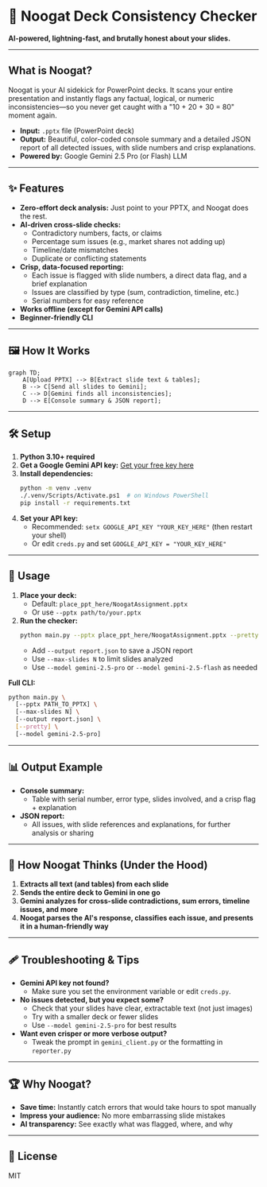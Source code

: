 # 🚀 Noogat Deck Consistency Checker

**AI-powered, lightning-fast, and brutally honest about your slides.**

---

## What is Noogat?
Noogat is your AI sidekick for PowerPoint decks. It scans your entire presentation and instantly flags any factual, logical, or numeric inconsistencies—so you never get caught with a "10 + 20 + 30 = 80" moment again.

- **Input:** `.pptx` file (PowerPoint deck)
- **Output:** Beautiful, color-coded console summary and a detailed JSON report of all detected issues, with slide numbers and crisp explanations.
- **Powered by:** Google Gemini 2.5 Pro (or Flash) LLM

---

## ✨ Features
- **Zero-effort deck analysis:** Just point to your PPTX, and Noogat does the rest.
- **AI-driven cross-slide checks:**
  - Contradictory numbers, facts, or claims
  - Percentage sum issues (e.g., market shares not adding up)
  - Timeline/date mismatches
  - Duplicate or conflicting statements
- **Crisp, data-focused reporting:**
  - Each issue is flagged with slide numbers, a direct data flag, and a brief explanation
  - Issues are classified by type (sum, contradiction, timeline, etc.)
  - Serial numbers for easy reference
- **Works offline (except for Gemini API calls)**
- **Beginner-friendly CLI**

---

## 🖼️ How It Works
```mermaid
graph TD;
    A[Upload PPTX] --> B[Extract slide text & tables];
    B --> C[Send all slides to Gemini];
    C --> D[Gemini finds all inconsistencies];
    D --> E[Console summary & JSON report];
```

---

## 🛠️ Setup
1. **Python 3.10+ required**
2. **Get a Google Gemini API key:** [Get your free key here](https://aistudio.google.com/app/apikey)
3. **Install dependencies:**
   ```bash
   python -m venv .venv
   ./.venv/Scripts/Activate.ps1  # on Windows PowerShell
   pip install -r requirements.txt
   ```
4. **Set your API key:**
   - Recommended: `setx GOOGLE_API_KEY "YOUR_KEY_HERE"` (then restart your shell)
   - Or edit `creds.py` and set `GOOGLE_API_KEY = "YOUR_KEY_HERE"`

---

## 🚦 Usage
1. **Place your deck:**
   - Default: `place_ppt_here/NoogatAssignment.pptx`
   - Or use `--pptx path/to/your.pptx`
2. **Run the checker:**
   ```bash
   python main.py --pptx place_ppt_here/NoogatAssignment.pptx --pretty
   ```
   - Add `--output report.json` to save a JSON report
   - Use `--max-slides N` to limit slides analyzed
   - Use `--model gemini-2.5-pro` or `--model gemini-2.5-flash` as needed

**Full CLI:**
```bash
python main.py \
  [--pptx PATH_TO_PPTX] \
  [--max-slides N] \
  [--output report.json] \
  [--pretty] \
  [--model gemini-2.5-pro]
```

---

## 📊 Output Example
- **Console summary:**
  - Table with serial number, error type, slides involved, and a crisp flag + explanation
- **JSON report:**
  - All issues, with slide references and explanations, for further analysis or sharing

---

## 🧠 How Noogat Thinks (Under the Hood)
1. **Extracts all text (and tables) from each slide**
2. **Sends the entire deck to Gemini in one go**
3. **Gemini analyzes for cross-slide contradictions, sum errors, timeline issues, and more**
4. **Noogat parses the AI's response, classifies each issue, and presents it in a human-friendly way**

---

## 🩹 Troubleshooting & Tips
- **Gemini API key not found?**
  - Make sure you set the environment variable or edit `creds.py`.
- **No issues detected, but you expect some?**
  - Check that your slides have clear, extractable text (not just images)
  - Try with a smaller deck or fewer slides
  - Use `--model gemini-2.5-pro` for best results
- **Want even crisper or more verbose output?**
  - Tweak the prompt in `gemini_client.py` or the formatting in `reporter.py`

---

## 🏆 Why Noogat?
- **Save time:** Instantly catch errors that would take hours to spot manually
- **Impress your audience:** No more embarrassing slide mistakes
- **AI transparency:** See exactly what was flagged, where, and why

---

## 📄 License
MIT


